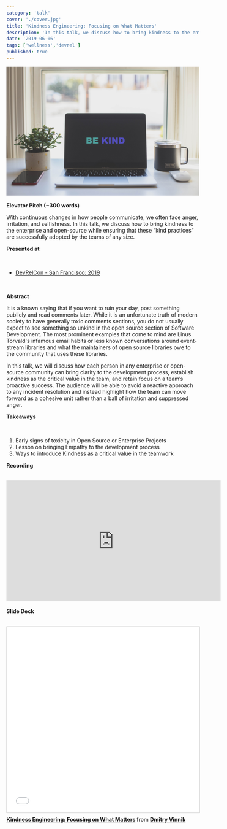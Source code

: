```yaml
---
category: 'talk'
cover: './cover.jpg'
title: 'Kindness Engineering: Focusing on What Matters'
description: 'In this talk, we discuss how to bring kindness to the enterprise and open source.'
date: '2019-06-06'
tags: ['wellness','devrel']
published: true
---
```

![kindness](./cover.jpg)

**Elevator Pitch (~300 words)**

With continuous changes in how people communicate, we often face anger, irritation, and selfishness. In this talk, we discuss how to bring kindness to the enterprise and open-source while ensuring that these “kind practices” are successfully adopted by the teams of any size.

**Presented at**

<br>

- [DevRelCon - San Francisco: 2019]()

<br>

**Abstract**
 
It is a known saying that if you want to ruin your day, post something publicly and read comments later. While it is an unfortunate truth of modern society to have generally toxic comments sections, you do not usually expect to see something so unkind in the open source section of Software Development. The most prominent examples that come to mind are Linus Torvald's infamous email habits or less known conversations around event-stream libraries and what the maintainers of open source libraries owe to the community that uses these libraries.

In this talk, we will discuss how each person in any enterprise or open-source community can bring clarity to the development process, establish kindness as the critical value in the team, and retain focus on a team’s proactive success. The audience will be able to avoid a reactive approach to any incident resolution and instead highlight how the team can move forward as a cohesive unit rather than a ball of irritation and suppressed anger.

**Takeaways**

<br>

1. Early signs of toxicity in Open Source or Enterprise Projects
2. Lesson on bringing Empathy to the development process
3. Ways to introduce Kindness as a critical value in the teamwork


**Recording**

<br>

<iframe width="560" height="315" src="https://www.youtube.com/embed/B2eeOUkTv7A" title="YouTube video player" frameborder="0" allow="accelerometer; autoplay; clipboard-write; encrypted-media; gyroscope; picture-in-picture" allowfullscreen></iframe>

<br>

**Slide Deck**

<br>

<iframe src="//www.slideshare.net/slideshow/embed_code/key/y63K7b59WPsA6t" width="595" height="485" frameborder="0" marginwidth="0" marginheight="0" scrolling="no" style="border:1px solid #CCC; border-width:1px; margin-bottom:5px; max-width: 100%;" allowfullscreen> </iframe> <div style="margin-bottom:5px"> <strong> <a href="//www.slideshare.net/DmitryVinnik1/kindness-engineering-focusing-on-what-matters" title="Kindness Engineering: Focusing on What Matters" target="_blank">Kindness Engineering: Focusing on What Matters</a> </strong> from <strong><a href="https://www.slideshare.net/DmitryVinnik1" target="_blank">Dmitry Vinnik</a></strong> </div>